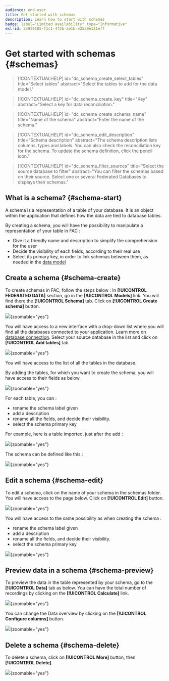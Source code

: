 ```yaml
---
audience: end-user
title: Get started with schemas
description: Learn how to start with schemas
badge: label="Limited availability" type="Informative"
exl-id: 2c939185-f1c1-4f2b-ae1b-e2539e121eff
---
```

# Get started with schemas {#schemas}


>[!CONTEXTUALHELP]
>id="dc_schema_create_select_tables"
>title="Select tables"
>abstract="Select the tables to add for the data model."

>[!CONTEXTUALHELP]
>id="dc_schema_create_key"
>title="Key"
>abstract="Select a key for data reconciliation."

>[!CONTEXTUALHELP]
>id="dc_schema_create_schema_name"
>title="Name of the schema"
>abstract="Enter the name of the schema."


>[!CONTEXTUALHELP]
>id="dc_schema_edit_description"
>title="Schema description"
>abstract="The schema description lists columns, types and labels. You can also check the reconciliation key for the schema. To update the schema definition, click the pencil icon."

>[!CONTEXTUALHELP]
>id="dc_schema_filter_sources"
>title="Select the source database to filter"
>abstract="You can filter the schemas based on their source. Select one or several Federated Databases to displays their schemas."


## What is a schema? {#schema-start}

A schema is a representation of a table of your database. It is an object within the application that defines how the data are tied to database tables. 

By creating a schema, you will have the possibility to manipulate a representation of your table in FAC : 

- Give it a friendly name and description to simplify the comprehension for the user
- Decide the visibility of each fields, according to their real use 
- Select its primary key, in order to link schemas between them, as needed in the [data model](../data-management/gs-models.md#data-model-start)

## Create a schema {#schema-create}

To create schemas in FAC, follow the steps below :
In **[!UICONTROL FEDERATED DATA]** section, go in the **[!UICONTROL Models]** link. You will find there the **[!UICONTROL Schema]** tab.
Click on **[!UICONTROL Create schema]** button.

![](assets/schema_create.png){zoomable="yes"}

You will have access to a new interface with a drop-down list where you will find 
all the databases connected to your application. Learn more on [database connection](../connections/connections.md#connections-fdb).
Select your source database in the list and click on **[!UICONTROL Add tables]** tab

![](assets/schema_tables.png){zoomable="yes"}

You will have access to the list of all the tables in the database.

By adding the tables, for which you want to create the schema, you will have access to their fields as below.

![](assets/schema_fields.png){zoomable="yes"}

For each table, you can :

- rename the schema label given
- add a description
- rename all the fields, and decide their visibility.
- select the schema primary key

For example, here is a table imported, just after the add : 

![](assets/schema_lumaorder.png){zoomable="yes"}

The schema can be defined like this : 

![](assets/schema_lumaorders.png){zoomable="yes"}

## Edit a schema {#schema-edit}

To edit a schema, click on the name of your schema in the schemas folder. You will have access to the page below.
Click on **[!UICONTROL Edit]** button.

![](assets/schema_edit.png){zoomable="yes"}

You will have access to the same possibility as when creating the schema :

- rename the schema label given
- add a description
- rename all the fields, and decide their visibility.
- select the schema primary key

![](assets/schema_edit_orders.png){zoomable="yes"}

## Preview data in a schema {#schema-preview}

To preview the data in the table represented by your schema, go to the **[!UICONTROL Data]** tab as below.
You can have the total number of recordings by clicking on the **[!UICONTROL Calculate]** link.

![](assets/schema_data.png){zoomable="yes"}

You can change the Data overview by clicking on the **[!UICONTROL Configure columns]** button.

![](assets/schema_columns.png){zoomable="yes"}

## Delete a schema {#schema-delete}

To delete a schema, click on **[!UICONTROL More]** button, then **[!UICONTROL Delete]**.

![](assets/schema_delete.png){zoomable="yes"}
